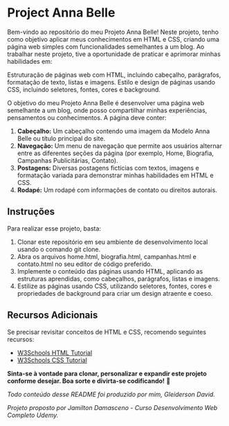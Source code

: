 # Project Anna Belle

Bem-vindo ao repositório do meu Projeto Anna Belle! Neste projeto, tenho como objetivo aplicar meus conhecimentos em HTML e CSS, criando uma página web simples com funcionalidades semelhantes a um blog. Ao trabalhar neste projeto, tive a oportunidade de praticar e aprimorar minhas habilidades em:

Estruturação de páginas web com HTML, incluindo cabeçalho, parágrafos, formatação de texto, listas e imagens.
Estilo e design de páginas usando CSS, incluindo seletores, fontes, cores e background.

O objetivo do meu Projeto Anna Belle é desenvolver uma página web semelhante a um blog, onde posso compartilhar minhas experiências, pensamentos ou conhecimentos. A página deve conter:

1. **Cabeçalho:** Um cabeçalho contendo uma imagem da Modelo Anna Belle ou título principal do site.
2. **Navegação:** Um menu de navegação que permite aos usuários alternar entre as diferentes seções da página (por exemplo, Home, Biografia, Campanhas Publicitárias, Contato).
3. **Postagens:** Diversas postagens fictícias com textos, imagens e formatação variada para demonstrar minhas habilidades em HTML e CSS.
4. **Rodapé:** Um rodapé com informações de contato ou direitos autorais.

## Instruções

Para realizar esse projeto, basta:

1. Clonar este repositório em seu ambiente de desenvolvimento local usando o comando git clone.
2. Abra os arquivos home.html, biografia.html, campanhas.html e contato.html no seu editor de código preferido.
3. Implemente o conteúdo das páginas usando HTML, aplicando as estruturas aprendidas, como cabeçalhos, parágrafos, listas e imagens.
4. Estilize as páginas usando CSS, utilizando seletores, fontes, cores e propriedades de background para criar um design atraente e coeso.

## Recursos Adicionais

Se precisar revisitar conceitos de HTML e CSS, recomendo seguintes recursos:

+ [W3Schools HTML Tutorial](https://www.w3schools.com/html/)
+ [W3Schools CSS Tutorial](https://www.w3schools.com/css/)

**Sinta-se à vontade para clonar, personalizar e expandir este projeto conforme desejar. Boa sorte e divirta-se codificando!** 🚀




*Todo conteúdo desse README foi produzido por mim, Gleiderson David.*

*Projeto proposto por Jamilton Damasceno - Curso Desenvolvimento Web Completo Udemy.*








